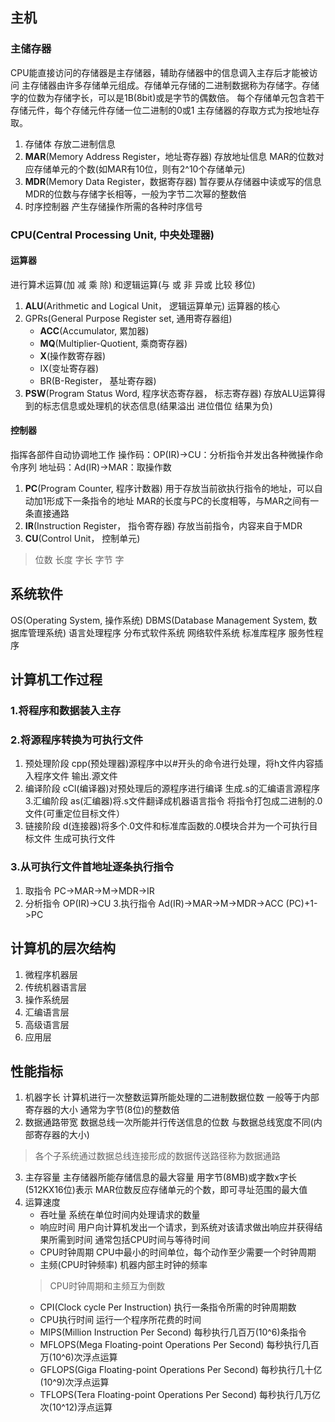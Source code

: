 ## 主机
### 主储存器
CPU能直接访问的存储器是主存储器，辅助存储器中的信息调入主存后才能被访问
主存储器由许多存储单元组成。存储单元存储的二进制数据称为存储字。存储字的位数为存储字长，可以是1B(8bit)或是字节的偶数倍。
每个存储单元包含若干存储元件，每个存储元件存储一位二进制的0或1
主存储器的存取方式为按地址存取。
1. 存储体
存放二进制信息
2. **MAR**(Memory Address Register，地址寄存器)
存放地址信息
MAR的位数对应存储单元的个数(如MAR有10位，则有2^10个存储单元)
3. **MDR**(Memory Data Register，数据寄存器)
暂存要从存储器中读或写的信息
MDR的位数与存储字长相等，一般为字节二次幂的整数倍
4. 时序控制器
产生存储操作所需的各种时序信号

### CPU(Central Processing Unit, 中央处理器)
#### 运算器
进行算术运算(加 减 乘 除) 和逻辑运算(与 或 非 异或 比较 移位)
1. **ALU**(Arithmetic and Logical Unit， 逻辑运算单元)
    运算器的核心
2. GPRs(General Purpose Register set, 通用寄存器组)
    - **ACC**(Accumulator, 累加器)
    - **MQ**(Multiplier-Quotient, 乘商寄存器)
    - **X**(操作数寄存器)
    - IX(变址寄存器)
    - BR(B-Register， 基址寄存器)
3. **PSW**(Program Status Word, 程序状态寄存器， 标志寄存器)
存放ALU运算得到的标志信息或处理机的状态信息(结果溢出 进位借位 结果为负)
#### 控制器
指挥各部件自动协调地工作
操作码：OP(IR)->CU：分析指令并发出各种微操作命令序列
地址码：Ad(IR)->MAR：取操作数
1. **PC**(Program Counter, 程序计数器)
用于存放当前欲执行指令的地址，可以自动加1形成下一条指令的地址
MAR的长度与PC的长度相等，与MAR之间有一条直接通路
2. **IR**(Instruction Register， 指令寄存器)
存放当前指令，内容来自于MDR
3. **CU**(Control Unit， 控制单元)

> 位数 长度 字长 字节 字


## 系统软件
OS(Operating System, 操作系统)
DBMS(Database Management System, 数据库管理系统)
语言处理程序
分布式软件系统
网络软件系统
标准库程序
服务性程序

## 计算机工作过程
### 1.将程序和数据装入主存
### 2.将源程序转换为可执行文件
1. 预处理阶段
cpp(预处理器)源程序中以#开头的命令进行处理，将h文件内容插
入程序文件
输出.源文件
2. 编译阶段
cCl(编译器)对预处理后的源程序进行编译
生成.s的汇编语言源程序
3.汇编阶段
as(汇编器)将.s文件翻译成机器语言指令
将指令打包成二进制的.0文件(可重定位目标文件）
4. 链接阶段
d(连接器)将多个.0文件和标准库函数的.0模块合并为一个可执行目
标文件
生成可执行文件
### 3.从可执行文件首地址逐条执行指令
1. 取指令
PC->MAR->M->MDR->IR
2. 分析指令
OP(IR)->CU
3.执行指令
Ad(IR)->MAR->M->MDR->ACC
(PC)+1->PC

## 计算机的层次结构
1. 微程序机器层
2. 传统机器语言层
3. 操作系统层
4. 汇编语言层
5. 高级语言层
6. 应用层

## 性能指标
1. 机器字长
计算机进行一次整数运算所能处理的二进制数据位数
一般等于内部寄存器的大小
通常为字节(8位)的整数倍
2. 数据通路带宽
数据总线一次所能并行传送信息的位数
与数据总线宽度不同(内部寄存器的大小)
> 各个子系统通过数据总线连接形成的数据传送路径称为数据通路
3. 主存容量
主存储器所能存储信息的最大容量
用字节(8MB)或字数x字长(512KX16位)表示
MAR位数反应存储单元的个数，即可寻址范围的最大值
4. 运算速度
    - 吞吐量
    系统在单位时间内处理请求的数量
    - 响应时间
    用户向计算机发出一个请求，到系统对该请求做出响应并获得结果所需到时间
    通常包括CPU时间与等待时间
    - CPU时钟周期
    CPU中最小的时间单位，每个动作至少需要一个时钟周期
    - 主频(CPU时钟频率)
    机器内部主时钟的频率
    > CPU时钟周期和主频互为倒数
    - CPI(Clock cycle Per Instruction)
    执行一条指令所需的时钟周期数
    - CPU执行时间
    运行一个程序所花费的时间
    - MIPS(Million Instruction Per Second)
    每秒执行几百万(10^6)条指令
    - MFLOPS(Mega Floating-point Operations Per Second)
    每秒执行几百万(10^6)次浮点运算
    - GFLOPS(Giga Floating-point Operations Per Second)
    每秒执行几十亿(10^9)次浮点运算
    - TFLOPS(Tera Floating-point Operations Per Second)
    每秒执行几万亿次(10^12)浮点运算